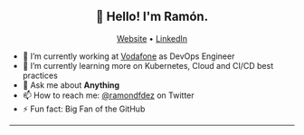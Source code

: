 <h2 align="center">👋 Hello! I'm Ramón.</h2>
<p align="center">
  <a href="https://ramondfdez.github.io/">Website</a> •
  <a href="https://www.linkedin.com/in/ramond-fdez/">LinkedIn</a>
</p>


- 🔭 I’m currently working at [Vodafone](https://www.vodafone.com) as DevOps Engineer
- 🌱 I’m currently learning more on Kubernetes, Cloud and CI/CD best practices
- 💬 Ask me about **Anything**
- 📫 How to reach me: [@ramondfdez](https://twitter.com/ramondfdez) on Twitter
- ⚡ Fun fact: Big Fan of the GitHub

-------
